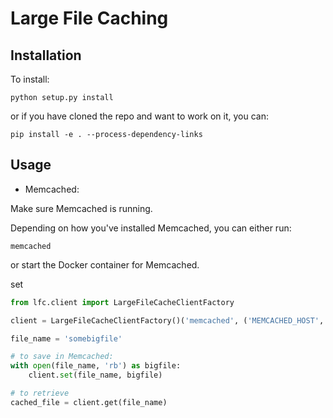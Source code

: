 # Large File Caching

## Installation
To install:

`python setup.py install`

or if you have cloned the repo and want to work on it, you can:

`pip install -e . --process-dependency-links`

## Usage
- Memcached:

Make sure Memcached is running.

Depending on how you've installed Memcached, 
you can either run:
```commandline
memcached
```
or start the Docker container for Memcached.

set

```python
from lfc.client import LargeFileCacheClientFactory

client = LargeFileCacheClientFactory()('memcached', ('MEMCACHED_HOST', 'MEMCACHED_PORT'))

file_name = 'somebigfile'

# to save in Memcached:
with open(file_name, 'rb') as bigfile:
    client.set(file_name, bigfile)

# to retrieve
cached_file = client.get(file_name)

```
